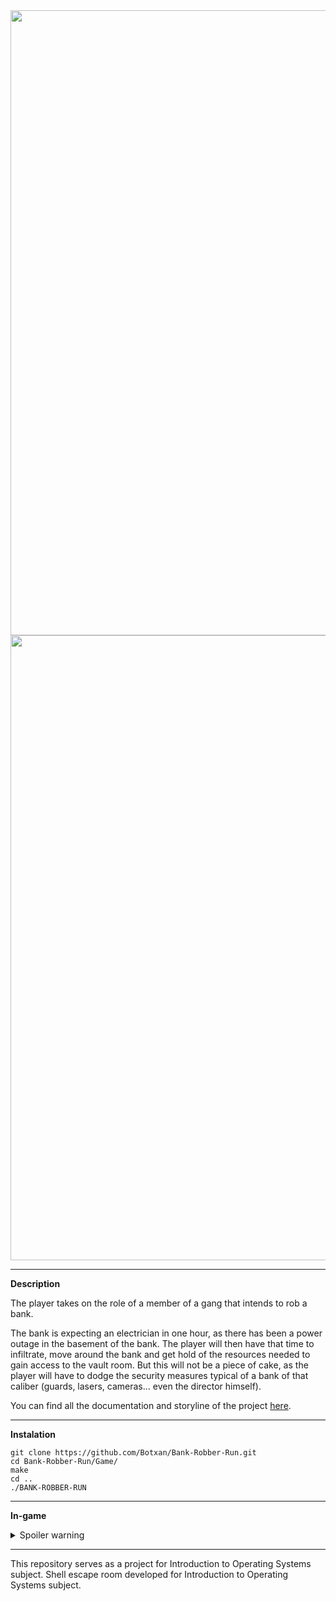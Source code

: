 <div align="center">
  <img src="https://user-images.githubusercontent.com/33251573/170697781-7029d0cc-0846-4bc5-bc5e-a1ebfd89fece.PNG" width="1000">
  <img src="https://user-images.githubusercontent.com/33251573/170691150-9351960e-bee9-48bc-96fd-8dfa3d62e2aa.gif" width="1000">
</div>

---

**Description**

The player takes on the role of a member of a gang that intends to rob a bank.

The bank is expecting an electrician in one hour, as there has been a power outage in the basement of the bank. The player will then have that time to infiltrate, move around the bank and get hold of the resources needed to gain access to the vault room. But this will not be a piece of cake, as the player will have to dodge the security measures typical of a bank of that caliber (guards, lasers, cameras... even the director himself).

You can find all the documentation and storyline of the project [here](https://github.com/Botxan/Bank-Robber-Run/blob/main/BANK-ROBBER-RUN%20-%20Report.pdf).

---

**Instalation**
```
git clone https://github.com/Botxan/Bank-Robber-Run.git
cd Bank-Robber-Run/Game/
make
cd ..
./BANK-ROBBER-RUN
```

---

**In-game**
<details>
  
  <summary>Spoiler warning</summary>
  <br />
  You can find the map and all the decision trees of the game <a href="https://github.com/Botxan/Bank-Robber-Run/blob/main/Map%20and%20decision%20trees.png">here</a>.
  <br /><br />
  <div align="center">
    <img src="https://user-images.githubusercontent.com/33251573/170688930-d707585d-3ce4-4c0b-a830-a5a4e5653f3f.gif" width="1000">
    <img src="https://user-images.githubusercontent.com/33251573/170699856-a6c3cdd2-a9b1-4216-82e7-178f4ff3945b.gif" width="1000">
    <img src="https://user-images.githubusercontent.com/33251573/170691383-e5ac2f6d-45f3-4ffe-af97-91d22ce128f1.gif" width="1000">
  </div>
</details>


---

This repository serves as a project for Introduction to Operating Systems subject. 
Shell escape room developed for Introduction to Operating Systems subject.

